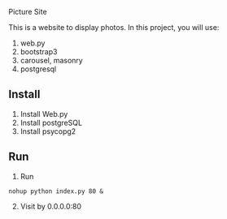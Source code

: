 Picture Site

This is a website to display photos. In this project, you will use:
1. web.py
2. bootstrap3
3. carousel, masonry
4. postgresql

Install
------------

1. Install Web.py
2. Install postgreSQL
3. Install psycopg2


Run
------------

1. Run
```
nohup python index.py 80 &
```
2. Visit by 0.0.0.0:80